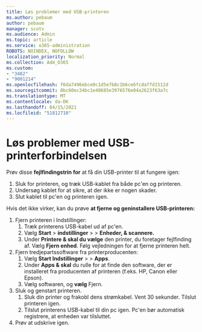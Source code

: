 ```yaml
---
title: Løs problemer med USB-printeren
ms.author: pebaum
author: pebaum
manager: scotv
ms.audience: Admin
ms.topic: article
ms.service: o365-administration
ROBOTS: NOINDEX, NOFOLLOW
localization_priority: Normal
ms.collection: Adm_O365
ms.custom:
- "3482"
- "9001214"
ms.openlocfilehash: f6da7496ebce0c1d5e7b8c1b6ce6fcdaffd1512d
ms.sourcegitcommit: 8bc60ec34bc1e40685e3976576e04a2623f63a7c
ms.translationtype: MT
ms.contentlocale: da-DK
ms.lasthandoff: 04/15/2021
ms.locfileid: "51812710"
---
```

# <a name="fix-usb-printer-connection-issues"></a>Løs problemer med USB-printerforbindelsen

Prøv disse **fejlfindingstrin for** at få din USB-printer til at fungere igen:

1. Sluk for printeren, og træk USB-kablet fra både pc'en og printeren.
2. Undersøg kablet for at sikre, at der ikke er nogen skader.
3. Slut kablet til pc'en og printeren igen.

Hvis det ikke virker, kan du prøve **at fjerne og geninstallere USB-printeren:**

1. Fjern printeren i Indstillinger:
    1. Træk printerens USB-kabel ud af pc'en.
    2. Vælg **Start**  >  **indstillinger**  >    >  **Enheder, & scannere.**
    3. Under **Printere & skal du vælge** den printer, du foretager fejlfinding af. Vælg **Fjern enhed**. Følg vejledningen for at fjerne printeren helt.
2. Fjern tredjepartssoftware fra printerproducenten:
    1. Vælg **Start Indstillinger**  >    >  **Apps**.
    2. Under **Apps & skal** du rulle for at finde den software, der er installeret fra producenten af printeren (f.eks. HP, Canon eller Epson).
    3. Vælg softwaren, og **vælg** Fjern.
3. Sluk og genstart printeren.<br>
    1. Sluk din printer og frakobl dens strømkabel. Vent 30 sekunder. Tilslut printeren igen.
    2. Tilslut printerens USB-kabel til din pc igen. Pc'en bør automatisk registrere, at enheden var tilsluttet.
4. Prøv at udskrive igen.
